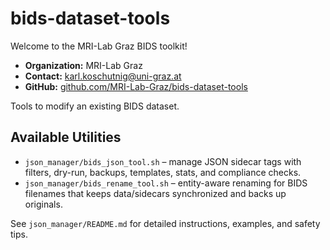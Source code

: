 # bids-dataset-tools

Welcome to the MRI-Lab Graz BIDS toolkit!

- **Organization:** MRI-Lab Graz
- **Contact:** [karl.koschutnig@uni-graz.at](mailto:karl.koschutnig@uni-graz.at)
- **GitHub:** [github.com/MRI-Lab-Graz/bids-dataset-tools](https://github.com/MRI-Lab-Graz/bids-dataset-tools)

Tools to modify an existing BIDS dataset.

## Available Utilities

- `json_manager/bids_json_tool.sh` – manage JSON sidecar tags with filters, dry-run, backups, templates, stats, and compliance checks.
- `json_manager/bids_rename_tool.sh` – entity-aware renaming for BIDS filenames that keeps data/sidecars synchronized and backs up originals.

See `json_manager/README.md` for detailed instructions, examples, and safety tips.
